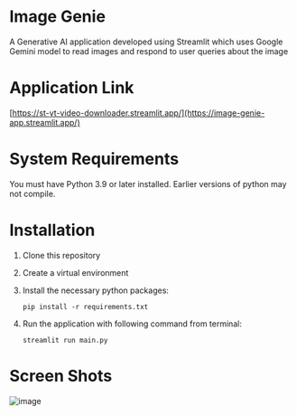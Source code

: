 # Image Genie
A Generative AI application developed using Streamlit which uses Google Gemini model to read images and respond to user queries about the image

# Application Link
[https://st-yt-video-downloader.streamlit.app/](https://image-genie-app.streamlit.app/)

# System Requirements
You must have Python 3.9 or later installed. Earlier versions of python may not compile.

# Installation
1.  Clone this repository
2. Create a virtual environment
3. Install the necessary python packages:

   `pip install -r requirements.txt`
5. Run the application with following command from terminal:

   `streamlit run main.py`

# Screen Shots
![image](https://github.com/mzeeshanaltaf/genai-image-genie-streamlit/assets/154883001/4457e632-8295-47be-9f2d-a5e4d0059020)

